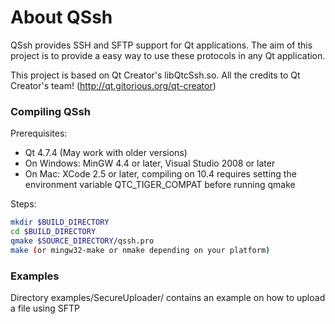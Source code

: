 About QSsh
==========

QSsh provides SSH and SFTP support for Qt applications. The aim of this project 
is to provide a easy way to use these protocols in any Qt application.

This project is based on Qt Creator's libQtcSsh.so. All the credits to
Qt Creator's team! (http://qt.gitorious.org/qt-creator)


### Compiling QSsh

Prerequisites:
   * Qt 4.7.4 (May work with older versions)
   * On Windows: MinGW 4.4 or later, Visual Studio 2008 or later
   * On Mac: XCode 2.5 or later, compiling on 10.4 requires setting the
     environment variable QTC_TIGER_COMPAT before running qmake

Steps:
```bash
mkdir $BUILD_DIRECTORY
cd $BUILD_DIRECTORY
qmake $SOURCE_DIRECTORY/qssh.pro
make (or mingw32-make or nmake depending on your platform)
```

### Examples

Directory examples/SecureUploader/ contains an example on how to upload 
a file using SFTP
